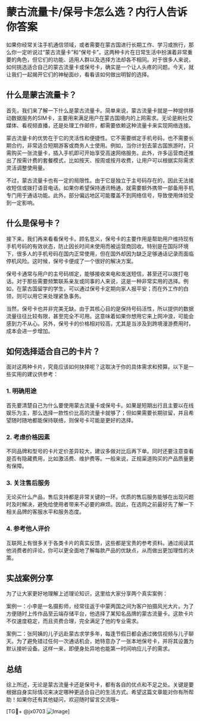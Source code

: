 # 蒙古流量卡/保号卡怎么选？内行人告诉你答案

如果你经常关注手机通信领域，或者需要在蒙古国进行长期工作、学习或旅行，那么你一定听说过“蒙古流量卡”和“保号卡”。这两种卡片在日常生活中扮演着非常重要的角色，但它们的功能、适用人群以及选择方法却各不相同。对于很多人来说，如何挑选适合自己的蒙古流量卡或保号卡，确实是一个让人头疼的问题。今天，就让我们一起揭开它们的神秘面纱，看看该如何做出明智的选择。

## 什么是蒙古流量卡？

首先，我们来了解一下什么是蒙古流量卡。简单来说，蒙古流量卡就是一种提供移动数据服务的SIM卡，主要用来满足用户在蒙古国境内的上网需求。无论是刷社交媒体、看视频直播，还是处理工作邮件，都需要依赖这种流量卡来实现网络连接。

蒙古流量卡的优势在于它的灵活性和便捷性。它不需要绑定手机号码，也不需要长期合约，非常适合短期游客或商务人士使用。例如，当你计划去蒙古国旅游时，只需购买一张流量卡，插入手机即可开始享受高速网络服务。此外，许多运营商还推出了按需计费的套餐模式，比如按天、按周或按月收费，让用户可以根据实际需求灵活调整使用量。

不过，蒙古流量卡也有一定的局限性。由于它是独立于主号码存在的，因此无法接收短信或拨打语音电话。如果你希望保持通讯畅通，就需要额外携带一部备用手机专门用于通话功能。此外，部分偏远地区可能覆盖不到网络信号，导致使用体验受到一定影响。

## 什么是保号卡？

接下来，我们再来看看保号卡。顾名思义，保号卡的主要作用是帮助用户维持现有手机号码的有效状态，防止因长时间未使用而被运营商回收。特别是在国际环境下，很多人的手机号码在国内正常使用，但在国外却因为缺乏足够通话记录而面临停机风险。这时候，保号卡便成了一个很好的解决方案。

保号卡通常与用户的主号码绑定，能够接收来电和发送短信，甚至还可以拨打电话。对于那些需要频繁联系亲友或同事的人来说，这是一种非常实用的选择。例如，在蒙古国留学的学生，可以通过保号卡定期向家人报平安；而在外工作的白领，则可以用它来处理紧急事务。

当然，保号卡也并非完美无缺。由于其核心目的是保持号码活性，所以提供的数据流量往往比较有限，甚至完全不可用。这意味着如果你想用它来上网冲浪，可能会感到力不从心。另外，保号卡的价格相对较高，尤其是当涉及到跨境漫游费用时，成本会进一步增加。

## 如何选择适合自己的卡片？

面对这两种卡片，究竟应该如何抉择呢？这取决于你的具体需求和预算。以下是一些实用的建议供参考：

### 1. 明确用途
首先要清楚自己为什么要使用蒙古流量卡或保号卡。如果是短期出行且主要以在线娱乐为主，那么选择一款性价比高的流量卡就够了；但如果需要长期驻留，并且希望随时随地都能保持联络，则保号卡可能是更好的选择。

### 2. 考虑价格因素
不同品牌和型号的卡片定价差异较大，建议多做对比后再下单。同时还要注意查看是否有隐藏费用，比如激活费、维护费等。一般来说，正规渠道购买的产品质量更有保障。

### 3. 关注售后服务
无论买什么产品，售后支持都是非常关键的一环。优质的售后服务能够在出现问题时及时解决，避免给使用者带来不必要的麻烦。因此，在选购之前最好先了解一下相关品牌的客服水平和服务态度。

### 4. 参考他人评价
互联网上有很多关于各类卡片的真实反馈，这些都是宝贵的参考资料。通过阅读其他消费者的评论，你可以更全面地了解每款产品的优缺点，从而做出更加理性的决策。

## 实战案例分享

为了让大家更好地理解上述理论知识，这里给大家分享两个真实案例：

案例一：小李是一名摄影师，经常往返于中蒙两国之间为客户拍摄风光大片。为了方便随时上传作品至云端存储平台，他选择了某知名品牌的蒙古流量卡。这款卡片不仅速度稳定，而且资费合理，完全满足了他的专业需求。

案例二：张阿姨的儿子远赴蒙古求学多年，每逢节假日都会通过微信视频与儿子聊天。为了避免错过任何一次通话机会，她特意办了一张本地保号卡，并将其设置为默认接听设备。这样一来，即便身处异地也能第一时间响应儿子的需求。

## 总结

综上所述，无论是蒙古流量卡还是保号卡，都有各自的优点和不足之处。关键是要根据自身实际情况来决定哪种更适合自己的生活方式。希望这篇文章能对你有所帮助！如果你还有其他疑问，欢迎随时留言交流哦~

[TG💪+ @jx0703 ![Image](https://github.com/user-attachments/assets/dbca1d08-cadb-493c-b0ec-ad6f7a83f270)]
